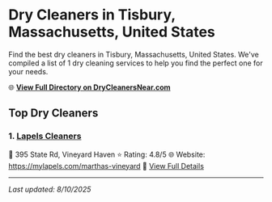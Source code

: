 # Dry Cleaners in Tisbury, Massachusetts, United States

Find the best dry cleaners in Tisbury, Massachusetts, United States. We've compiled a list of 1 dry cleaning services to help you find the perfect one for your needs.

🌐 **[View Full Directory on DryCleanersNear.com](https://drycleanersnear.com/city/US/Massachusetts/Tisbury)**

## Top Dry Cleaners

### 1. [Lapels Cleaners](https://drycleanersnear.com/dryCleaner/688193bca2f5b6ba0749a038/lapels-cleaners)
📍 395 State Rd, Vineyard Haven
⭐ Rating: 4.8/5
🌐 Website: https://mylapels.com/marthas-vineyard
🔗 [View Full Details](https://drycleanersnear.com/dryCleaner/688193bca2f5b6ba0749a038/lapels-cleaners)


---

*Last updated: 8/10/2025*
